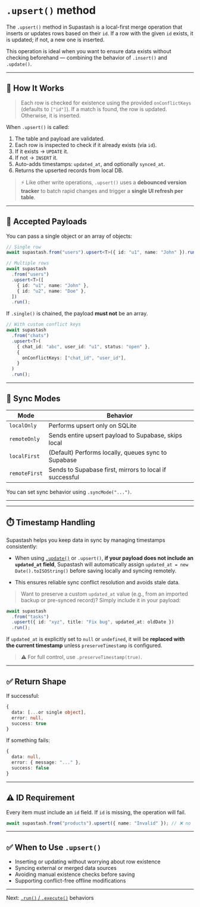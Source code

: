 # `.upsert()` method

The `.upsert()` method in Supastash is a local-first merge operation that inserts or updates rows based on their `id`. If a row with the given `id` exists, it is updated; if not, a new one is inserted.

This operation is ideal when you want to ensure data exists without checking beforehand — combining the behavior of `.insert()` and `.update()`.

---

## 🧠 How It Works

> Each row is checked for existence using the provided `onConflictKeys` (defaults to `["id"]`). If a match is found, the row is updated. Otherwise, it is inserted.

When `.upsert()` is called:

1. The table and payload are validated.
2. Each row is inspected to check if it already exists (via `id`).
3. If it exists → `UPDATE` it.
4. If not → `INSERT` it.
5. Auto-adds timestamps: `updated_at`, and optionally `synced_at`.
6. Returns the upserted records from local DB.

> ⚡ Like other write operations, `.upsert()` uses a **debounced version tracker** to batch rapid changes and trigger a **single UI refresh per table**.

---

## 🧾 Accepted Payloads

You can pass a single object or an array of objects:

```ts
// Single row
await supastash.from("users").upsert<T>({ id: "u1", name: "John" }).run();

// Multiple rows
await supastash
  .from("users")
  .upsert<T>([
    { id: "u1", name: "John" },
    { id: "u2", name: "Doe" },
  ])
  .run();
```

If `.single()` is chained, the payload **must not** be an array.

```ts
// With custom conflict keys
await supastash
  .from("chats")
  .upsert<T>(
    { chat_id: "abc", user_id: "u1", status: "open" },
    {
      onConflictKeys: ["chat_id", "user_id"],
    }
  )
  .run();
```

---

## 🔁 Sync Modes

| Mode          | Behavior                                                |
| ------------- | ------------------------------------------------------- |
| `localOnly`   | Performs upsert only on SQLite                          |
| `remoteOnly`  | Sends entire upsert payload to Supabase, skips local    |
| `localFirst`  | (Default) Performs locally, queues sync to Supabase     |
| `remoteFirst` | Sends to Supabase first, mirrors to local if successful |

You can set sync behavior using `.syncMode("...")`.

---

---

## ⏱️ Timestamp Handling

Supastash helps you keep data in sync by managing timestamps consistently:

- When using [`.update()`](./update-query.md) or `.upsert()`, **if your payload does not include an `updated_at` field**, Supastash will automatically assign `updated_at = new Date().toISOString()` before saving locally and syncing remotely.

- This ensures reliable sync conflict resolution and avoids stale data.

> Want to preserve a custom `updated_at` value (e.g., from an imported backup or pre-synced record)?
> Simply include it in your payload:

```ts
await supastash
  .from("tasks")
  .upsert({ id: "xyz", title: "Fix bug", updated_at: oldDate })
  .run();
```

If `updated_at` is explicitly set to `null` or `undefined`, it will be **replaced with the current timestamp** unless `preserveTimestamp` is configured.

> ⚠️ For full control, use `.preserveTimestamp(true)`.

---

## ✅ Return Shape

If successful:

```ts
{
  data: [...or single object],
  error: null,
  success: true
}
```

If something fails:

```ts
{
  data: null,
  error: { message: "..." },
  success: false
}
```

---

## ⚠️ ID Requirement

Every item must include an `id` field. If `id` is missing, the operation will fail.

```ts
await supastash.from("products").upsert({ name: "Invalid" }); // ❌ no id
```

---

## ✅ When to Use `.upsert()`

- Inserting or updating without worrying about row existence
- Syncing external or merged data sources
- Avoiding manual existence checks before saving
- Supporting conflict-free offline modifications

---

Next: [`.run()` / `.execute()`](./run-executions.md) behaviors
